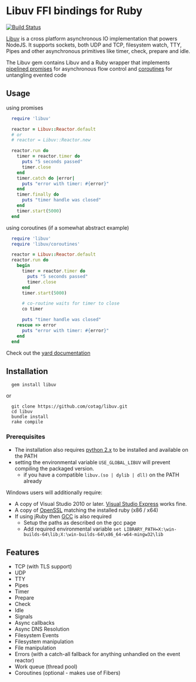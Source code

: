 # Libuv FFI bindings for Ruby

[![Build Status](https://travis-ci.org/cotag/libuv.svg?branch=master)](https://travis-ci.org/cotag/libuv)

[Libuv](https://github.com/libuv/libuv) is a cross platform asynchronous IO implementation that powers NodeJS. It supports sockets, both UDP and TCP, filesystem watch, TTY, Pipes and other asynchronous primitives like timer, check, prepare and idle.

The Libuv gem contains Libuv and a Ruby wrapper that implements [pipelined promises](http://en.wikipedia.org/wiki/Futures_and_promises#Promise_pipelining) for asynchronous flow control and [coroutines](http://en.wikipedia.org/wiki/Coroutine) for untangling evented code

## Usage

using promises

```ruby
  require 'libuv'

  reactor = Libuv::Reactor.default
  # or
  # reactor = Libuv::Reactor.new

  reactor.run do
    timer = reactor.timer do
      puts "5 seconds passed"
      timer.close
    end
    timer.catch do |error|
      puts "error with timer: #{error}"
    end
    timer.finally do
      puts "timer handle was closed"
    end
    timer.start(5000)
  end
```

using coroutines (if a somewhat abstract example)

```ruby
  require 'libuv'
  require 'libuv/coroutines'

  reactor = Libuv::Reactor.default
  reactor.run do
    begin
      timer = reactor.timer do
        puts "5 seconds passed"
        timer.close
      end
      timer.start(5000)

      # co-routine waits for timer to close
      co timer

      puts "timer handle was closed"
    rescue => error
      puts "error with timer: #{error}"
    end
  end
```

Check out the [yard documentation](http://rubydoc.info/gems/libuv/Libuv/Reactor)


## Installation

```shell
  gem install libuv
```

or

```shell
  git clone https://github.com/cotag/libuv.git
  cd libuv
  bundle install
  rake compile
```

### Prerequisites

* The installation also requires [python 2.x](http://www.python.org/getit/) to be installed and available on the PATH
* setting the environmental variable `USE_GLOBAL_LIBUV` will prevent compiling the packaged version.
  * if you have a compatible `libuv.(so | dylib | dll)` on the PATH already

Windows users will additionally require:

- A copy of Visual Studio 2010 or later. [Visual Studio Express](http://www.microsoft.com/visualstudio/eng/products/visual-studio-express-products) works fine.
- A copy of [OpenSSL](http://slproweb.com/products/Win32OpenSSL.html) matching the installed ruby (x86 / x64)
- If using jRuby then [GCC](http://win-builds.org/stable/) is also required
  - Setup the paths as described on the gcc page
  - Add required environmental variable `set LIBRARY_PATH=X:\win-builds-64\lib;X:\win-builds-64\x86_64-w64-mingw32\lib`



## Features

* TCP (with TLS support)
* UDP
* TTY
* Pipes
* Timer
* Prepare
* Check
* Idle
* Signals
* Async callbacks
* Async DNS Resolution
* Filesystem Events
* Filesystem manipulation
* File manipulation
* Errors (with a catch-all fallback for anything unhandled on the event reactor)
* Work queue (thread pool)
* Coroutines (optional - makes use of Fibers)
